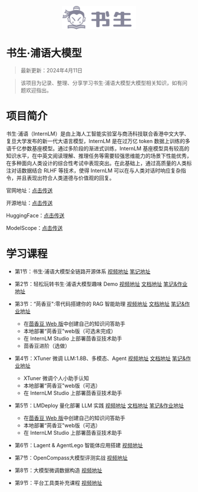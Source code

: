 <div align="center">
    <img src="./docs//logo.svg" width="200"/>
</div>

# 书生·浦语大模型


> 最新更新：2024年4月11日

> 该项目为记录、整理、分享学习书生·浦语大模型大模型相关知识，如有问题欢迎指出。

# 项目简介

书生·浦语（InternLM）是由上海人工智能实验室与商汤科技联合香港中文大学、复旦大学发布的新一代大语言模型，InternLM 是在过万亿 token 数据上训练的多语千亿参数基座模型。通过多阶段的渐进式训练，InternLM 基座模型具有较高的知识水平，在中英文阅读理解、推理任务等需要较强思维能力的场景下性能优秀，在多种面向人类设计的综合性考试中表现突出。在此基础上，通过高质量的人类标注对话数据结合 RLHF 等技术，使得 InternLM 可以在与人类对话时响应复杂指令，并且表现出符合人类道德与价值观的回复。

官网地址：[点击传送](https://internlm.intern-ai.org.cn/)

开源地址：[点击传送](https://github.com/InternLM/InternLM)

HuggingFace：[点击传送](https://huggingface.co/internlm)

ModelScope：[点击传送](https://modelscope.cn/organization/Shanghai_AI_Laboratory)


# 学习课程

- 第1节：书生·浦语大模型全链路开源体系 
[视频地址](https://www.bilibili.com/video/BV1Vx421X72D/)
[笔记地址](Note1)

- 第2节：轻松玩转书生·浦语大模型趣味 Demo 
[视频地址](https://www.bilibili.com/video/BV1AH4y1H78d/) 
[文档地址](https://github.com/InternLM/Tutorial/blob/camp2/helloworld/hello_world.md)
[笔记&作业地址](Note2)

- 第3节：“苘香豆":零代码搭建你的 RAG 智能助理
[视频地址](https://www.bilibili.com/video/BV1QA4m1F7t4/)
[文档地址](https://github.com/InternLM/Tutorial/blob/camp2/huixiangdou/readme.md)
[笔记&作业地址](Note3)
  - 在[茴香豆 Web 版](https://openxlab.org.cn/apps/detail/tpoisonooo/huixiangdou-web)中创建自己的知识问答助手
  - 本地部署“苘香豆"web版（可选未完成）
  - 在 InternLM Studio 上部署茴香豆技术助手
  - 茴香豆进阶（选做）

- 第4节：XTuner 微调 LLM:1.8B、多模态、Agent
  [视频地址](https://b23.tv/QUhT6ni)
  [文档地址](https://github.com/InternLM/Tutorial/blob/camp2/xtuner/readme.md)
  [笔记&作业地址](Note4)
  - XTuner 微调个人小助手认知
  - 本地部署“苘香豆"web版（可选）
  - 在 InternLM Studio 上部署茴香豆技术助手

- 第5节：LMDeploy 量化部署 LLM 实践
  [视频地址](https://www.bilibili.com/video/BV1tr421x75B/)
  [文档地址](https://github.com/InternLM/Tutorial/blob/camp2/lmdeploy/README.md)
  [笔记&作业地址](Note5)
  - 在[茴香豆 Web 版](https://openxlab.org.cn/apps/detail/tpoisonooo/huixiangdou-web)中创建自己的知识问答助手
  - 本地部署“苘香豆"web版（可选）
  - 在 InternLM Studio 上部署茴香豆技术助手


- 第6节：Lagent & AgentLego 智能体应用搭建 [视频地址]()
- 第7节：OpenCompass大模型评测实战 [视频地址]()
- 第8节：大模型微调数据构造 [视频地址]()
- 第9节：平台工具类补充课程 [视频地址]()

